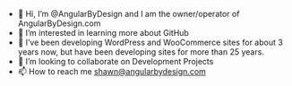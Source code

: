 - 👋 Hi, I’m @AngularByDesign and I am the owner/operator of AngularByDesign.com
- 👀 I’m interested in learning more about GitHub
- 🌱 I’ve been developing WordPress and WooCommerce sites for about 3 years now, but have been developing sites for more than 25 years.
- 💞️ I’m looking to collaborate on Development Projects
- 📫 How to reach me shawn@angularbydesign.com

<!---
AngularByDesign/AngularByDesign is a ✨ special ✨ repository because its `README.md` (this file) appears on your GitHub profile.
You can click the Preview link to take a look at your changes.
--->
